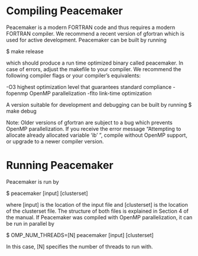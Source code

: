 # Compiling Peacemaker
Peacemaker is a modern FORTRAN code and thus requires a modern FORTRAN compiler. We recommend a recent version of gfortran which is used for active development. Peacemaker can be built by running

$ make release

which should produce a run time optimized binary called peacemaker. In case of errors, adjust the makefile to your compiler. We recommend the following compiler flags or your compiler’s equivalents:

-O3 highest optimization level that guarantees standard compliance
-fopenmp OpenMP parallelization
-flto link-time optimization

A version suitable for development and debugging can be built by running
$ make debug

Note: Older versions of gfortran are subject to a bug which prevents OpenMP parallelization. If you receive the error message “Attempting to allocate already allocated variable ‘ib’ ”, compile without OpenMP support, or upgrade to a newer compiler version.

# Running Peacemaker
Peacemaker is run by

$ peacemaker [input] [clusterset]

where [input] is the location of the input file and [clusterset] is the location of the clusterset file. The structure of both files is explained in Section 4 of the manual. If Peacemaker was compiled with OpenMP parallelization, it can be run in parallel by

$ OMP_NUM_THREADS=[N] peacemaker [input] [clusterset]

In this case, [N] specifies the number of threads to run with.
